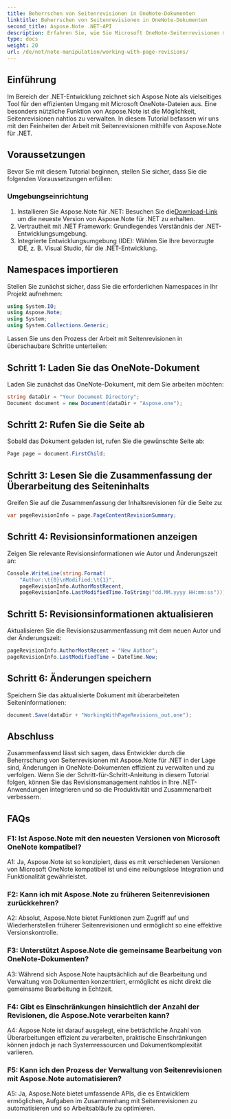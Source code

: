 ```yaml
---
title: Beherrschen von Seitenrevisionen in OneNote-Dokumenten
linktitle: Beherrschen von Seitenrevisionen in OneNote-Dokumenten
second_title: Aspose.Note .NET-API
description: Erfahren Sie, wie Sie Microsoft OneNote-Seitenrevisionen mit Aspose.Note verwalten. Schritt-für-Schritt-Anleitung für die nahtlose Integration und Versionskontrolle in Ihren .NET-Anwendungen.
type: docs
weight: 20
url: /de/net/note-manipulation/working-with-page-revisions/
---
```

## Einführung

Im Bereich der .NET-Entwicklung zeichnet sich Aspose.Note als vielseitiges Tool für den effizienten Umgang mit Microsoft OneNote-Dateien aus. Eine besonders nützliche Funktion von Aspose.Note ist die Möglichkeit, Seitenrevisionen nahtlos zu verwalten. In diesem Tutorial befassen wir uns mit den Feinheiten der Arbeit mit Seitenrevisionen mithilfe von Aspose.Note für .NET.

## Voraussetzungen

Bevor Sie mit diesem Tutorial beginnen, stellen Sie sicher, dass Sie die folgenden Voraussetzungen erfüllen:

### Umgebungseinrichtung

1.  Installieren Sie Aspose.Note für .NET: Besuchen Sie die[Download-Link](https://releases.aspose.com/note/net/) um die neueste Version von Aspose.Note für .NET zu erhalten.
2. Vertrautheit mit .NET Framework: Grundlegendes Verständnis der .NET-Entwicklungsumgebung.
3. Integrierte Entwicklungsumgebung (IDE): Wählen Sie Ihre bevorzugte IDE, z. B. Visual Studio, für die .NET-Entwicklung.

## Namespaces importieren

Stellen Sie zunächst sicher, dass Sie die erforderlichen Namespaces in Ihr Projekt aufnehmen:

```csharp
using System.IO;
using Aspose.Note;
using System;
using System.Collections.Generic;
```

Lassen Sie uns den Prozess der Arbeit mit Seitenrevisionen in überschaubare Schritte unterteilen:

## Schritt 1: Laden Sie das OneNote-Dokument

Laden Sie zunächst das OneNote-Dokument, mit dem Sie arbeiten möchten:

```csharp
string dataDir = "Your Document Directory";
Document document = new Document(dataDir + "Aspose.one");
```

## Schritt 2: Rufen Sie die Seite ab

Sobald das Dokument geladen ist, rufen Sie die gewünschte Seite ab:

```csharp
Page page = document.FirstChild;
```

## Schritt 3: Lesen Sie die Zusammenfassung der Überarbeitung des Seiteninhalts

Greifen Sie auf die Zusammenfassung der Inhaltsrevisionen für die Seite zu:

```csharp
var pageRevisionInfo = page.PageContentRevisionSummary;
```

## Schritt 4: Revisionsinformationen anzeigen

Zeigen Sie relevante Revisionsinformationen wie Autor und Änderungszeit an:

```csharp
Console.WriteLine(string.Format(
    "Author:\t{0}\nModified:\t{1}",
    pageRevisionInfo.AuthorMostRecent,
    pageRevisionInfo.LastModifiedTime.ToString("dd.MM.yyyy HH:mm:ss")));
```

## Schritt 5: Revisionsinformationen aktualisieren

Aktualisieren Sie die Revisionszusammenfassung mit dem neuen Autor und der Änderungszeit:

```csharp
pageRevisionInfo.AuthorMostRecent = "New Author";
pageRevisionInfo.LastModifiedTime = DateTime.Now;
```

## Schritt 6: Änderungen speichern

Speichern Sie das aktualisierte Dokument mit überarbeiteten Seiteninformationen:

```csharp
document.Save(dataDir + "WorkingWithPageRevisions_out.one");
```

## Abschluss

Zusammenfassend lässt sich sagen, dass Entwickler durch die Beherrschung von Seitenrevisionen mit Aspose.Note für .NET in der Lage sind, Änderungen in OneNote-Dokumenten effizient zu verwalten und zu verfolgen. Wenn Sie der Schritt-für-Schritt-Anleitung in diesem Tutorial folgen, können Sie das Revisionsmanagement nahtlos in Ihre .NET-Anwendungen integrieren und so die Produktivität und Zusammenarbeit verbessern.

## FAQs

### F1: Ist Aspose.Note mit den neuesten Versionen von Microsoft OneNote kompatibel?

A1: Ja, Aspose.Note ist so konzipiert, dass es mit verschiedenen Versionen von Microsoft OneNote kompatibel ist und eine reibungslose Integration und Funktionalität gewährleistet.

### F2: Kann ich mit Aspose.Note zu früheren Seitenrevisionen zurückkehren?

A2: Absolut, Aspose.Note bietet Funktionen zum Zugriff auf und Wiederherstellen früherer Seitenrevisionen und ermöglicht so eine effektive Versionskontrolle.

### F3: Unterstützt Aspose.Note die gemeinsame Bearbeitung von OneNote-Dokumenten?

A3: Während sich Aspose.Note hauptsächlich auf die Bearbeitung und Verwaltung von Dokumenten konzentriert, ermöglicht es nicht direkt die gemeinsame Bearbeitung in Echtzeit.

### F4: Gibt es Einschränkungen hinsichtlich der Anzahl der Revisionen, die Aspose.Note verarbeiten kann?

A4: Aspose.Note ist darauf ausgelegt, eine beträchtliche Anzahl von Überarbeitungen effizient zu verarbeiten, praktische Einschränkungen können jedoch je nach Systemressourcen und Dokumentkomplexität variieren.

### F5: Kann ich den Prozess der Verwaltung von Seitenrevisionen mit Aspose.Note automatisieren?

A5: Ja, Aspose.Note bietet umfassende APIs, die es Entwicklern ermöglichen, Aufgaben im Zusammenhang mit Seitenrevisionen zu automatisieren und so Arbeitsabläufe zu optimieren.